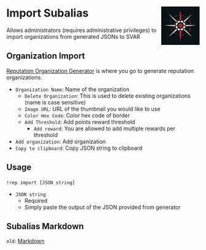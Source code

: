 <h1>Import Subalias<img align="right" src="../../Data/image.png" width="100px"></h1>

Allows administrators (requires administrative privileges) to import organizations from generated JSONs to SVAR

## Organization Import
[Reputation Organization Generator](https://shadow-draconic-development.github.io/Avrae-Organization-Reputation-Manager-Redux/) is where you go to generate reputation organizations.

- `Organization Name`: Name of the organization
    - `Delete Organization`: This is used to delete existing organizations (name is case sensitive)
    - `Image URL`: URL of the thumbnail you would like to use
    - `Color Hex Code`: Color hex code of border
    - `Add Threshold`: Add points reward threshold
        - `Add reward`: You are allowed to add multiple rewards per threshold
- `Add organization`: Add organization
- `Copy to clipboard`: Copy JSON string to clipboard

## Usage
`!rep import [JSON string]`
- `JSON string`
    - Required
    - Simply paste the output of the JSON provided from generator

## Subalias Markdown
`old`: [Markdown](https://github.com/Shadow-Draconic-Development/Avrae-Organization-Reputation-Manager-Redux/blob/main/Code/import/old/old.md)